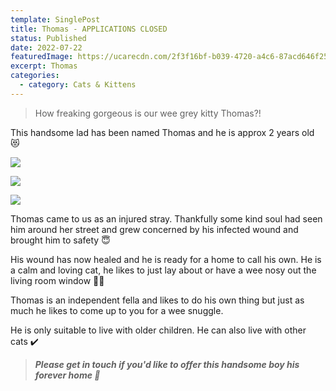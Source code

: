 ```yaml
---
template: SinglePost
title: Thomas - APPLICATIONS CLOSED
status: Published
date: 2022-07-22
featuredImage: https://ucarecdn.com/2f3f16bf-b039-4720-a4c6-87acd646f254/-/crop/766x421/0,115/-/preview/
excerpt: Thomas
categories:
  - category: Cats & Kittens
---
```

> How freaking gorgeous is our wee grey kitty Thomas?! 


This handsome lad has been named Thomas and he is approx 2 years old 😻



![](https://ucarecdn.com/68f9520f-c3df-4a11-9186-0331ada6b43b/)

![](https://ucarecdn.com/e76f4d64-f7aa-45ec-83a8-1bee67388122/)



![](https://ucarecdn.com/12dc7012-5ae2-4e0b-ae23-6463d3f28cc8/)

Thomas came to us as an injured stray. Thankfully some kind soul had seen him around her street and grew concerned by his infected wound and brought him to safety 😇


His wound has now healed and he is ready for a home to call his own. He is a calm and loving cat, he likes to just lay about or have a wee nosy out the living room window 👃🏼


Thomas is an independent fella and likes to do his own thing but just as much he likes to come up to you for a wee snuggle. 


He is only suitable to live with older children. He can also live with other cats ✔️



> ***Please get in touch if you'd like to offer this handsome boy his forever home 🏡***